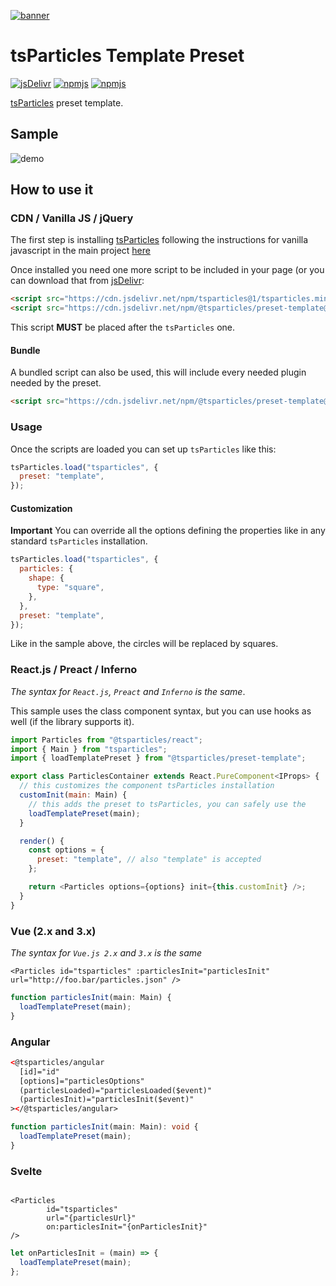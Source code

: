 [![banner](https://particles.js.org/images/banner2.png)](https://particles.js.org)

# tsParticles Template Preset

[![jsDelivr](https://data.jsdelivr.com/v1/package/npm/@tsparticles/preset-template/badge)](https://www.jsdelivr.com/package/npm/@tsparticles/preset-template) [![npmjs](https://badge.fury.io/js/@tsparticles/preset-template.svg)](https://www.npmjs.com/package/@tsparticles/preset-template) [![npmjs](https://img.shields.io/npm/dt/@tsparticles/preset-template)](https://www.npmjs.com/package/@tsparticles/preset-template)

[tsParticles](https://github.com/matteobruni/tsparticles) preset template.

## Sample

![demo](https://raw.githubusercontent.com/tsparticles/preset-template/main/images/sample.png)

## How to use it

### CDN / Vanilla JS / jQuery

The first step is installing [tsParticles](https://github.com/matteobruni/tsparticles) following the instructions for
vanilla javascript in the main project [here](https://github.com/matteobruni/tsparticles)

Once installed you need one more script to be included in your page (or you can download that
from [jsDelivr](https://www.jsdelivr.com/package/npm/@tsparticles/preset-template):

```html
<script src="https://cdn.jsdelivr.net/npm/tsparticles@1/tsparticles.min.js"></script>
<script src="https://cdn.jsdelivr.net/npm/@tsparticles/preset-template@1/tsparticles.preset.template.min.js"></script>
```

This script **MUST** be placed after the `tsParticles` one.

#### Bundle

A bundled script can also be used, this will include every needed plugin needed by the preset.

```html
<script src="https://cdn.jsdelivr.net/npm/@tsparticles/preset-template@1/tsparticles.preset.template.bundle.min.js"></script>
```

### Usage

Once the scripts are loaded you can set up `tsParticles` like this:

```javascript
tsParticles.load("tsparticles", {
  preset: "template",
});
```

#### Customization

**Important**
You can override all the options defining the properties like in any standard `tsParticles` installation.

```javascript
tsParticles.load("tsparticles", {
  particles: {
    shape: {
      type: "square",
    },
  },
  preset: "template",
});
```

Like in the sample above, the circles will be replaced by squares.

### React.js / Preact / Inferno

_The syntax for `React.js`, `Preact` and `Inferno` is the same_.

This sample uses the class component syntax, but you can use hooks as well (if the library supports it).

```javascript
import Particles from "@tsparticles/react";
import { Main } from "tsparticles";
import { loadTemplatePreset } from "@tsparticles/preset-template";

export class ParticlesContainer extends React.PureComponent<IProps> {
  // this customizes the component tsParticles installation
  customInit(main: Main) {
    // this adds the preset to tsParticles, you can safely use the
    loadTemplatePreset(main);
  }

  render() {
    const options = {
      preset: "template", // also "template" is accepted
    };

    return <Particles options={options} init={this.customInit} />;
  }
}
```

### Vue (2.x and 3.x)

_The syntax for `Vue.js 2.x` and `3.x` is the same_

```vue
<Particles id="tsparticles" :particlesInit="particlesInit" url="http://foo.bar/particles.json" />
```

```js
function particlesInit(main: Main) {
  loadTemplatePreset(main);
}
```

### Angular

```html
<@tsparticles/angular
  [id]="id"
  [options]="particlesOptions"
  (particlesLoaded)="particlesLoaded($event)"
  (particlesInit)="particlesInit($event)"
></@tsparticles/angular>
```

```ts
function particlesInit(main: Main): void {
  loadTemplatePreset(main);
}
```

### Svelte

```sveltehtml

<Particles
        id="tsparticles"
        url="{particlesUrl}"
        on:particlesInit="{onParticlesInit}"
/>
```

```js
let onParticlesInit = (main) => {
  loadTemplatePreset(main);
};
```
